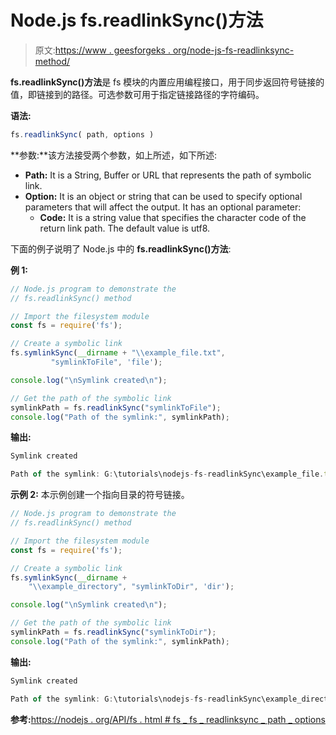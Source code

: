 # Node.js fs.readlinkSync()方法

> 原文:[https://www . geesforgeks . org/node-js-fs-readlinksync-method/](https://www.geeksforgeeks.org/node-js-fs-readlinksync-method/)

**fs.readlinkSync()方法**是 fs 模块的内置应用编程接口，用于同步返回符号链接的值，即链接到的路径。可选参数可用于指定链接路径的字符编码。

**语法:**

```js
fs.readlinkSync( path, options )
```

**参数:**该方法接受两个参数，如上所述，如下所述:

*   **Path:** It is a String, Buffer or URL that represents the path of symbolic link.
*   **Option:** It is an object or string that can be used to specify optional parameters that will affect the output. It has an optional parameter:
    *   **Code:** It is a string value that specifies the character code of the return link path. The default value is utf8.

下面的例子说明了 Node.js 中的 **fs.readlinkSync()方法**:

**例 1:**

```js
// Node.js program to demonstrate the
// fs.readlinkSync() method

// Import the filesystem module
const fs = require('fs');

// Create a symbolic link
fs.symlinkSync(__dirname + "\\example_file.txt",
         "symlinkToFile", 'file');

console.log("\nSymlink created\n");

// Get the path of the symbolic link
symlinkPath = fs.readlinkSync("symlinkToFile");
console.log("Path of the symlink:", symlinkPath);
```

**输出:**

```js
Symlink created

Path of the symlink: G:\tutorials\nodejs-fs-readlinkSync\example_file.txt
```

**示例 2:** 本示例创建一个指向目录的符号链接。

```js
// Node.js program to demonstrate the
// fs.readlinkSync() method

// Import the filesystem module
const fs = require('fs');

// Create a symbolic link
fs.symlinkSync(__dirname + 
    "\\example_directory", "symlinkToDir", 'dir');

console.log("\nSymlink created\n");

// Get the path of the symbolic link
symlinkPath = fs.readlinkSync("symlinkToDir");
console.log("Path of the symlink:", symlinkPath);
```

**输出:**

```js
Symlink created

Path of the symlink: G:\tutorials\nodejs-fs-readlinkSync\example_directory
```

**参考:**[https://nodejs . org/API/fs . html # fs _ fs _ readlinksync _ path _ options](https://nodejs.org/api/fs.html#fs_fs_readlinksync_path_options)